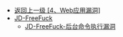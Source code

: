 - [返回上一级 [4、Web应用漏洞]](/4、Web应用漏洞)
- [JD-FreeFuck](/4、Web应用漏洞/JD-FreeFuck/)
  - [JD-FreeFuck-后台命令执行漏洞](/4、Web应用漏洞/JD-FreeFuck/JD-FreeFuck-后台命令执行漏洞.md)
